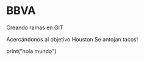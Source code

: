 # BBVA
Creando ramas en GIT

Acercándonos al objetivo Houston
Se antojan tacos!

print("hola mundo")